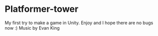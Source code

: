 # Platformer-tower
My first try to make a game in Unity.
Enjoy and I hope there are no bugs now :) 
Music by Evan King
